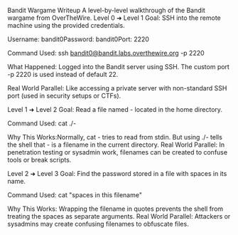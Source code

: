 Bandit Wargame Writeup
A level-by-level walkthrough of the Bandit wargame from OverTheWire.
Level 0 ➜ Level 1
Goal: SSH into the remote machine using the provided credentials.

Username: bandit0Password: bandit0Port: 2220

Command Used:
ssh bandit0@bandit.labs.overthewire.org -p 2220

What Happened: Logged into the Bandit server using SSH. The custom port -p 2220 is used instead of default 22.

Real World Parallel: Like accessing a private server with non-standard SSH port (used in security setups or CTFs).

Level 1 ➜ Level 2
Goal: Read a file named - located in the home directory.

Command Used:
cat ./-

Why This Works:Normally, cat - tries to read from stdin. But using ./- tells the shell that - is a filename in the current directory.
Real World Parallel: In penetration testing or sysadmin work, filenames can be created to confuse tools or break scripts.

Level 2 ➜ Level 3
Goal: Find the password stored in a file with spaces in its name.

Command Used:
cat "spaces in this filename"

Why This Works: Wrapping the filename in quotes prevents the shell from treating the spaces as separate arguments.
Real World Parallel: Attackers or sysadmins may create confusing filenames to obfuscate files.
